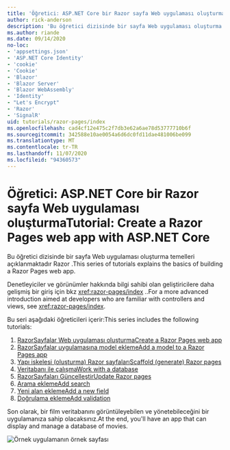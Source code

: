 ```yaml
---
title: 'Öğretici: ASP.NET Core bir Razor sayfa Web uygulaması oluşturma'
author: rick-anderson
description: 'Bu öğretici dizisinde bir sayfa Web uygulaması oluşturma temelleri açıklanmaktadır Razor .'
ms.author: riande
ms.date: 09/14/2020
no-loc:
- 'appsettings.json'
- 'ASP.NET Core Identity'
- 'cookie'
- 'Cookie'
- 'Blazor'
- 'Blazor Server'
- 'Blazor WebAssembly'
- 'Identity'
- "Let's Encrypt"
- 'Razor'
- 'SignalR'
uid: tutorials/razor-pages/index
ms.openlocfilehash: cad4cf12e475c2f7db3e62a6ae78d53777710b6f
ms.sourcegitcommit: 342588e10ae0054a6d6dc0fd11dae481006be099
ms.translationtype: MT
ms.contentlocale: tr-TR
ms.lasthandoff: 11/07/2020
ms.locfileid: "94360573"
---
```

# <a name="tutorial-create-a-no-locrazor-pages-web-app-with-aspnet-core"></a><span data-ttu-id="7827b-103">Öğretici: ASP.NET Core bir Razor sayfa Web uygulaması oluşturma</span><span class="sxs-lookup"><span data-stu-id="7827b-103">Tutorial: Create a Razor Pages web app with ASP.NET Core</span></span>

<span data-ttu-id="7827b-104">Bu öğretici dizisinde bir sayfa Web uygulaması oluşturma temelleri açıklanmaktadır Razor .</span><span class="sxs-lookup"><span data-stu-id="7827b-104">This series of tutorials explains the basics of building a Razor Pages web app.</span></span> 

<span data-ttu-id="7827b-105">Denetleyiciler ve görünümler hakkında bilgi sahibi olan geliştiricilere daha gelişmiş bir giriş için bkz <xref:razor-pages/index> ..</span><span class="sxs-lookup"><span data-stu-id="7827b-105">For a more advanced introduction aimed at developers who are familiar with controllers and views, see <xref:razor-pages/index>.</span></span>

<span data-ttu-id="7827b-106">Bu seri aşağıdaki öğreticileri içerir:</span><span class="sxs-lookup"><span data-stu-id="7827b-106">This series includes the following tutorials:</span></span>

1. [<span data-ttu-id="7827b-107">RazorSayfalar Web uygulaması oluşturma</span><span class="sxs-lookup"><span data-stu-id="7827b-107">Create a Razor Pages web app</span></span>](xref:tutorials/razor-pages/razor-pages-start)
1. [<span data-ttu-id="7827b-108">RazorSayfalar uygulamasına model ekleme</span><span class="sxs-lookup"><span data-stu-id="7827b-108">Add a model to a Razor Pages app</span></span>](xref:tutorials/razor-pages/model)
1. [<span data-ttu-id="7827b-109">Yapı iskelesi (oluşturma) Razor sayfaları</span><span class="sxs-lookup"><span data-stu-id="7827b-109">Scaffold (generate) Razor pages</span></span>](xref:tutorials/razor-pages/page)
1. [<span data-ttu-id="7827b-110">Veritabanı ile çalışma</span><span class="sxs-lookup"><span data-stu-id="7827b-110">Work with a database</span></span>](xref:tutorials/razor-pages/sql)
1. [<span data-ttu-id="7827b-111">RazorSayfaları Güncelleştir</span><span class="sxs-lookup"><span data-stu-id="7827b-111">Update Razor pages</span></span>](xref:tutorials/razor-pages/da1)
1. [<span data-ttu-id="7827b-112">Arama ekleme</span><span class="sxs-lookup"><span data-stu-id="7827b-112">Add search</span></span>](xref:tutorials/razor-pages/search)
1. [<span data-ttu-id="7827b-113">Yeni alan ekleme</span><span class="sxs-lookup"><span data-stu-id="7827b-113">Add a new field</span></span>](xref:tutorials/razor-pages/new-field)
1. [<span data-ttu-id="7827b-114">Doğrulama ekleme</span><span class="sxs-lookup"><span data-stu-id="7827b-114">Add validation</span></span>](xref:tutorials/razor-pages/validation)

<span data-ttu-id="7827b-115">Son olarak, bir film veritabanını görüntüleyebilen ve yönetebileceğini bir uygulamanıza sahip olacaksınız.</span><span class="sxs-lookup"><span data-stu-id="7827b-115">At the end, you'll have an app that can display and manage a database of movies.</span></span>

![Örnek uygulamanın örnek sayfası](index/_static/sample-page.png)
